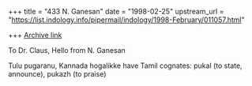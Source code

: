 +++
title = "433 N. Ganesan"
date = "1998-02-25"
upstream_url = "https://list.indology.info/pipermail/indology/1998-February/011057.html"

+++
[Archive link](https://list.indology.info/pipermail/indology/1998-February/011057.html)

To Dr. Claus, Hello from N. Ganesan

Tulu pugaranu, Kannada hogalikke
have Tamil cognates: pukal (to state, announce), pukazh (to praise)



